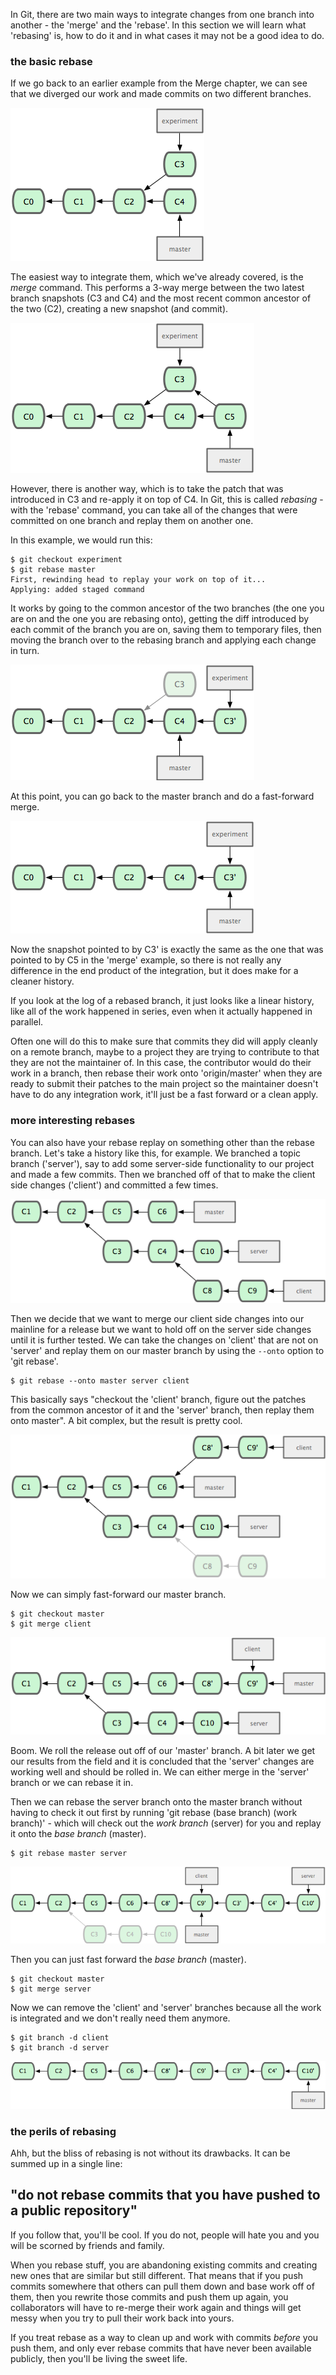 In Git, there are two main ways to integrate changes from one branch into
another - the 'merge' and the 'rebase'.  In this section we will learn what
'rebasing' is, how to do it and in what cases it may not be a good idea to do.

### the basic rebase ###

If we go back to an earlier example from the Merge chapter, we can
see that we diverged our work and made commits on two different branches.  

![Rebase Step 1](../images/rebase/step1.png)

The easiest way to integrate them, which we've already covered, is the _merge_ command.
This performs a 3-way merge between the two latest branch snapshots (C3 and C4) and the
most recent common ancestor of the two (C2), creating a new snapshot (and commit).

![Rebase Step 2](../images/rebase/step2.png)

However, there is another way, which is to take the patch that was introduced 
in C3 and re-apply it on top of C4.  In Git, this is called _rebasing_ - with
the 'rebase' command, you can take all of the changes that were committed on
one branch and replay them on another one.  

In this example, we would run this:

	$ git checkout experiment
	$ git rebase master
	First, rewinding head to replay your work on top of it...
	Applying: added staged command

It works by going to the common ancestor of the two branches (the one you are
on and the one you are rebasing onto), getting the diff introduced by each
commit of the branch you are on, saving them to temporary files, then moving
the branch over to the rebasing branch and applying each change in turn.

![Rebase Step 3](../images/rebase/step3.png)

At this point, you can go back to the master branch and do a fast-forward merge.

![Rebase Step 4](../images/rebase/step4.png)

Now the snapshot pointed to by C3' is exactly the same as the one that was
pointed to by C5 in the 'merge' example, so there is not really any difference
in the end product of the integration, but it does make for a cleaner history.

If you look at the log of a rebased branch, it just looks like a linear history,
like all of the work happened in series, even when it actually happened in 
parallel.  

Often one will do this to make sure that commits they did will apply
cleanly on a remote branch, maybe to a project they are trying to contribute to
that they are not the maintainer of.  In this case, the contributor would do 
their work in a branch, then rebase their work onto 'origin/master' when they
are ready to submit their patches to the main project so the maintainer doesn't
have to do any integration work, it'll just be a fast forward or a clean apply.

### more interesting rebases ###

You can also have your rebase replay on something other than the rebase branch.
Let's take a history like this, for example.  We branched a topic branch ('server'), 
say to add some server-side functionality to our project and made a few commits.  Then
we branched off of that to make the client side changes ('client') and committed
a few times. 

![Rebase Onto Step 1](../images/rebase/onto1.png)

Then we decide that we want to merge our client side changes into
our mainline for a release but we want to hold off on the server side changes
until it is further tested.  We can take the changes on 'client' that are not
on 'server' and replay them on our master branch by using the `--onto` option
to 'git rebase'.

	$ git rebase --onto master server client

This basically says "checkout the 'client' branch, figure out the patches from 
the common ancestor of it and the 'server' branch, then replay them onto master". 
A bit complex, but the result is pretty cool.

![Rebase Onto Step 2](../images/rebase/onto2.png)

Now we can simply fast-forward our master branch.

	$ git checkout master
	$ git merge client

![Rebase Onto Step 3](../images/rebase/onto3.png)

Boom.  We roll the release out off of our 'master' branch.  A bit later we get 
our results from the field and it is concluded that the 'server' changes are 
working well and should be rolled in.  We can either merge in the 'server'
branch or we can rebase it in.

Then we can rebase the server branch onto the master branch without having to 
check it out first by running 'git rebase (base branch) (work branch)' - which
will check out the _work branch_ (server) for you and replay it onto 
the _base branch_ (master).  

	$ git rebase master server

![Rebase Onto Step 4](../images/rebase/onto4.png)

Then you can just fast forward the _base branch_ (master).

	$ git checkout master
	$ git merge server

Now we can remove the 'client' and 'server' branches because all the work is 
integrated and we don't really need them anymore.

	$ git branch -d client
	$ git branch -d server
	
![Rebase Onto Step 5](../images/rebase/onto5.png)

### the perils of rebasing ###

Ahh, but the bliss of rebasing is not without its drawbacks.  It can be summed
up in a single line:

## "do not rebase commits that you have pushed to a public repository" ##

If you follow that, you'll be cool.  If you do not, people will hate you and 
you will be scorned by friends and family. 

When you rebase stuff, you are 
abandoning existing commits and creating new ones that are similar but still
different.  That means that if you push commits somewhere that others can pull
them down and base work off of them, then you rewrite those commits and push them
up again, you collaborators will have to re-merge their work again and things
will get messy when you try to pull their work back into yours.

If you treat rebase as a way to clean up and work with commits _before_ you 
push them, and only ever rebase commits that have never been available publicly,
then you'll be living the sweet life.